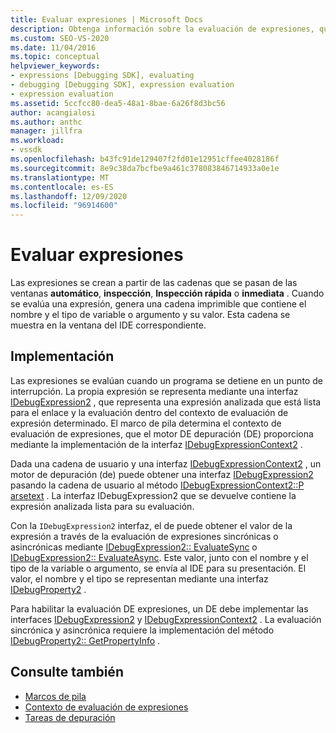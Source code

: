 ```yaml
---
title: Evaluar expresiones | Microsoft Docs
description: Obtenga información sobre la evaluación de expresiones, que se crean a partir de cadenas que pasan de las ventanas automático, inspección, inspección rápida o inmediata.
ms.custom: SEO-VS-2020
ms.date: 11/04/2016
ms.topic: conceptual
helpviewer_keywords:
- expressions [Debugging SDK], evaluating
- debugging [Debugging SDK], expression evaluation
- expression evaluation
ms.assetid: 5ccfcc80-dea5-48a1-8bae-6a26f8d3bc56
author: acangialosi
ms.author: anthc
manager: jillfra
ms.workload:
- vssdk
ms.openlocfilehash: b43fc91de129407f2fd01e12951cffee4028186f
ms.sourcegitcommit: 8e9c38da7bcfbe9a461c378083846714933a0e1e
ms.translationtype: MT
ms.contentlocale: es-ES
ms.lasthandoff: 12/09/2020
ms.locfileid: "96914600"
---
```

# <a name="evaluate-expressions"></a>Evaluar expresiones
Las expresiones se crean a partir de las cadenas que se pasan de las ventanas **automático**, **inspección**, **Inspección rápida** o **inmediata** . Cuando se evalúa una expresión, genera una cadena imprimible que contiene el nombre y el tipo de variable o argumento y su valor. Esta cadena se muestra en la ventana del IDE correspondiente.

## <a name="implementation"></a>Implementación
 Las expresiones se evalúan cuando un programa se detiene en un punto de interrupción. La propia expresión se representa mediante una interfaz [IDebugExpression2](../../extensibility/debugger/reference/idebugexpression2.md) , que representa una expresión analizada que está lista para el enlace y la evaluación dentro del contexto de evaluación de expresión determinado. El marco de pila determina el contexto de evaluación de expresiones, que el motor DE depuración (DE) proporciona mediante la implementación de la interfaz [IDebugExpressionContext2](../../extensibility/debugger/reference/idebugexpressioncontext2.md) .

 Dada una cadena de usuario y una interfaz [IDebugExpressionContext2](../../extensibility/debugger/reference/idebugexpressioncontext2.md) , un motor de depuración (de) puede obtener una interfaz [IDebugExpression2](../../extensibility/debugger/reference/idebugexpression2.md) pasando la cadena de usuario al método [IDebugExpressionContext2::P arsetext](../../extensibility/debugger/reference/idebugexpressioncontext2-parsetext.md) . La interfaz IDebugExpression2 que se devuelve contiene la expresión analizada lista para su evaluación.

 Con la `IDebugExpression2` interfaz, el de puede obtener el valor de la expresión a través de la evaluación de expresiones sincrónicas o asincrónicas mediante [IDebugExpression2:: EvaluateSync](../../extensibility/debugger/reference/idebugexpression2-evaluatesync.md) o [IDebugExpression2:: EvaluateAsync](../../extensibility/debugger/reference/idebugexpression2-evaluateasync.md). Este valor, junto con el nombre y el tipo de la variable o argumento, se envía al IDE para su presentación. El valor, el nombre y el tipo se representan mediante una interfaz [IDebugProperty2](../../extensibility/debugger/reference/idebugproperty2.md) .

 Para habilitar la evaluación DE expresiones, un DE debe implementar las interfaces [IDebugExpression2](../../extensibility/debugger/reference/idebugexpression2.md) y [IDebugExpressionContext2](../../extensibility/debugger/reference/idebugexpressioncontext2.md) . La evaluación sincrónica y asincrónica requiere la implementación del método [IDebugProperty2:: GetPropertyInfo](../../extensibility/debugger/reference/idebugproperty2-getpropertyinfo.md) .

## <a name="see-also"></a>Consulte también
- [Marcos de pila](../../extensibility/debugger/stack-frames.md)
- [Contexto de evaluación de expresiones](../../extensibility/debugger/expression-evaluation-context.md)
- [Tareas de depuración](../../extensibility/debugger/debugging-tasks.md)
